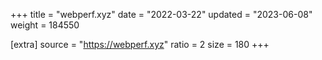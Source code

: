 +++
title = "webperf.xyz"
date = "2022-03-22"
updated = "2023-06-08"
weight = 184550

[extra]
source = "https://webperf.xyz"
ratio = 2
size = 180
+++
